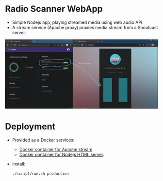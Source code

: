 # Radio Scanner WebApp
- Simple Nodejs app, playing streamed media using web audio API. 
- A stream service (Apache proxy) proxies media stream from a Shoutcast server.

![Screencast](/documentation/screenshot.jpg)


# Deployment
- Provided as a Docker services: 
  - [Docker container for Apache stream](https://hub.docker.com/repository/docker/myuserindocker/radioscanner-webapp-apachestreamproxy).
  - [Docker container for Nodejs HTML server](https://hub.docker.com/repository/docker/myuserindocker/radioscanner-webapp-nodejs).
- Install:

    `./script/run.sh production`